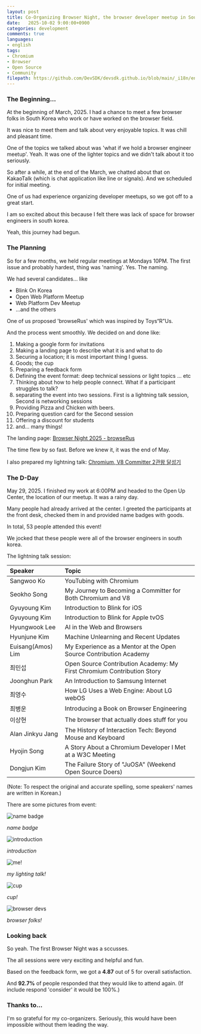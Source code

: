 ```yaml
---
layout: post
title: Co-Organizing Browser Night, the browser developer meetup in South Korea
date:   2025-10-02 9:00:00+0900
categories: development
comments: true
languages:
- english
tags:
- Chromium
- Browser
- Open Source
- Community
filepath: https://github.com/DevSDK/devsdk.github.io/blob/main/_i18n/en/_posts/2025-10-02-Co-Organizing-First-Browser-Night.md
---
```


### The Beginning...

At the beginning of March, 2025. I had a chance to meet a few browser folks in South Korea who work or have worked on the browser field.

It was nice to meet them and talk about very enjoyable topics. It was chill and pleasant time.

One of the topics we talked about was 'what if we hold a browser engineer meetup'. Yeah. It was one of the lighter topics and we didn't talk about it too seriously.

So after a while, at the end of the March, we chatted about that on KakaoTalk (which is chat application like line or signals). And we scheduled for initial meeting.

One of us had experience organizing developer meetups, so we got off to a great start.

I am so excited about this because I felt there was lack of space for browser engineers in south korea.

Yeah, this journey had begun.
### The Planning

So for a few months, we held regular meetings at Mondays 10PM.  The first issue and probably hardest, thing was 'naming'. Yes. The naming.

We had several candidates... like

* Blink On Korea
* Open Web Platform Meetup
* Web Platform Dev Meetup
* ...and the others

One of us proposed 'browseRus' which was inspired by Toys“R”Us.

And the process went smoothly. We decided on and done like:

1. Making a google form for invitations
2. Making a landing page to describe what it is and what to do
3. Securing a location; it is most important thing I guess.
4. Goods; the cup
5. Preparing a feedback form
6.  Defining the event format: deep technical sessions or light topics ... etc
7. Thinking about how to help people connect. What if a participant struggles to talk?
8. separating the event into two sessions. First is a lightning talk session, Second is networking sessions
9. Providing Pizza and Chicken with beers.
10. Preparing question card for the Second session
11. Offering a discount for students
12. and... many things!

The landing page: [Browser Night 2025 - browseRus](https://browserus.org/)

The time flew by so fast. Before we knew it, it was the end of May.

I also prepared my lightning talk: [Chromium, V8 Committer 2관왕 달성기](https://docs.google.com/presentation/d/1Rb9wUvIkfcOLnjcCzC-tMWNK1bNykgTYZwSQukyN42Y/edit?usp=sharing)

### The D-Day

May 29, 2025. I finished my work at 6:00PM and headed to the Open Up Center, the location of our meetup. It was a rainy day.

Many people had already arrived at the center. I greeted the participants at the front desk, checked them in and provided name badges with goods. 

In total, 53 people attended this event!

We jocked that these people were all of the browser engineers in south korea.

The lightning talk session:

| Speaker           | Topic                                                                  |
| :---------------- | :--------------------------------------------------------------------- |
| Sangwoo Ko        | YouTubing with Chromium                                                |
| Seokho Song       | My Journey to Becoming a Committer for Both Chromium and V8            |
| Gyuyoung Kim      | Introduction to Blink for iOS                                          |
| Gyuyoung Kim      | Introduction to Blink for Apple tvOS                                   |
| Hyungwook Lee     | AI in the Web and Browsers                                             |
| Hyunjune Kim      | Machine Unlearning and Recent Updates                                  |
| Euisang(Amos) Lim | My Experience as a Mentor at the Open Source Contribution Academy      |
| 최민섭               | Open Source Contribution Academy: My First Chromium Contribution Story |
| Joonghun Park     | An Introduction to Samsung Internet                                    |
| 최영수               | How LG Uses a Web Engine: About LG webOS                               |
| 최병운               | Introducing a Book on Browser Engineering                              |
| 이상현               | The browser that actually does stuff for you                           |
| Alan Jinkyu Jang  | The History of Interaction Tech: Beyond Mouse and Keyboard             |
| Hyojin Song       | A Story About a Chromium Developer I Met at a W3C Meeting              |
| Dongjun Kim       | The Failure Story of "JuOSA" (Weekend Open Source Doers)               |

(Note: To respect the original and accurate spelling, some speakers' names are written in Korean.)

There are some pictures from event:


![name badge](/uploads/2025-10-02/name-badge.jpeg)

*name badge*

![introduction](/uploads/2025-10-02/introduction.jpeg)

*introduction*

![me!](/uploads/2025-10-02/me.JPG)

*my lighting talk!*

![cup](/uploads/2025-10-02/cup.jpg)

*cup!*

![browser devs](/uploads/2025-10-02/group-photo.jpg)

*browser folks!*

### Looking back

So yeah. The first Browser Night was a sccusses.

The all sessions were very exciting and helpful and fun.

Based on the feedback form, we got a **4.87** out of 5 for overall satisfaction.

And **92.7%** of people responded that they would like to attend again. (If include respond 'consider' it would be 100%.)



### Thanks to...

I'm so grateful for my co-organizers. Seriously, this would have been impossible without them leading the way.